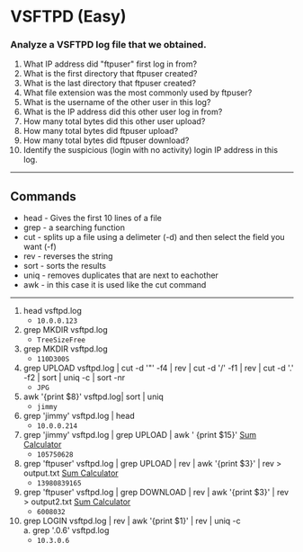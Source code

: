 # VSFTPD (Easy)

### Analyze a VSFTPD log file that we obtained.

1. What IP address did "ftpuser" first log in from?
1. What is the first directory that ftpuser created?
1. What is the last directory that ftpuser created?
1. What file extension was the most commonly used by ftpuser?
1. What is the username of the other user in this log?
1. What is the IP address did this other user log in from?
1. How many total bytes did this other user upload?
1. How many total bytes did ftpuser upload?
1. How many total bytes did ftpuser download?
1. Identify the suspicious (login with no activity) login IP address in this log.

---

## Commands
- head - Gives the first 10 lines of a file
- grep - a searching function
- cut - splits up a file using a delimeter (-d) and then select the field you want (-f)
- rev - reverses the string
- sort - sorts the results 
- uniq - removes duplicates that are next to eachother
- awk - in this case it is used like the cut command
---
1. head vsftpd.log
    + `10.0.0.123`
2. grep MKDIR vsftpd.log
    + `TreeSizeFree`
3. grep MKDIR vsftpd.log
    + `110D300S`
4. grep UPLOAD vsftpd.log | cut -d '"' -f4 | rev | cut -d '/' -f1 | rev | cut -d '.' -f2 | sort | uniq -c | sort -nr
    + `JPG`
5. awk '{print $8}' vsftpd.log| sort | uniq
    + `jimmy`
6. grep 'jimmy' vsftpd.log | head
    + `10.0.0.214`
7. grep 'jimmy' vsftpd.log | grep UPLOAD | awk ' {print $15}' [Sum Calculator](https://miniwebtool.com/sum-calculator/)
    + `105750628`
8. grep 'ftpuser' vsftpd.log | grep UPLOAD | rev | awk '{print $3}' | rev  > output.txt [Sum Calculator](https://miniwebtool.com/sum-calculator/)
    + `13980839165`
9. grep 'ftpuser' vsftpd.log | grep DOWNLOAD | rev | awk '{print $3}' | rev  > output2.txt [Sum Calculator](https://miniwebtool.com/sum-calculator/)
    + `6008032`
10. grep LOGIN vsftpd.log  | rev | awk '{print $1}' | rev | uniq -c <br>
  a. grep '\.0\.6' vsftpd.log
    + `10.3.0.6`
